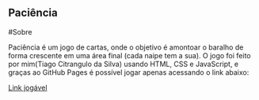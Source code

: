 ## Paciência

#Sobre

Paciência é um jogo de cartas, onde o objetivo é amontoar o baralho de forma crescente em uma área final (cada naipe tem a sua). O jogo foi feito por mim(Tiago Citrangulo da Silva) usando HTML, CSS e JavaScript, e graças ao GitHub Pages é possível jogar apenas acessando o link abaixo:

[Link jogável](https://tiagocitrangulodasilva.github.io/Paciencia)



